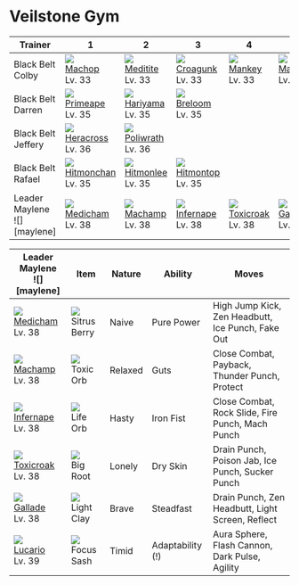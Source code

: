 # Veilstone Gym

Trainer                        | 1                                    | 2                                    | 3                                    | 4                                    | 5                                    | 6
---                            | ---                                  | ---                                  | ---                                  | ---                                  | ---                                  | ---
Black Belt Colby               | ![][066]<br> [Machop]<br> Lv. 33     | ![][307]<br> [Meditite]<br> Lv. 33   | ![][453]<br> [Croagunk]<br> Lv. 33   | ![][056]<br> [Mankey]<br> Lv. 33     | ![][296]<br> [Makuhita]<br> Lv. 33
Black Belt Darren              | ![][057]<br> [Primeape]<br> Lv. 35   | ![][297]<br> [Hariyama]<br> Lv. 35   | ![][286]<br> [Breloom]<br> Lv. 35
Black Belt Jeffery             | ![][214]<br> [Heracross]<br> Lv. 36  | ![][062]<br> [Poliwrath]<br> Lv. 36
Black Belt Rafael              | ![][107]<br> [Hitmonchan]<br> Lv. 35 | ![][106]<br> [Hitmonlee]<br> Lv. 35  | ![][237]<br> [Hitmontop]<br> Lv. 35
Leader Maylene<br>![][maylene] | ![][308]<br> [Medicham]<br> Lv. 38   | ![][068]<br> [Machamp]<br> Lv. 38    | ![][392]<br> [Infernape]<br> Lv. 38  | ![][454]<br> [Toxicroak]<br> Lv. 38  | ![][475]<br> [Gallade]<br> Lv. 38    | ![][448]<br> [Lucario]<br> Lv. 39

Leader Maylene<br>![][maylene]      | Item                               | Nature  | Ability          | Moves
---                                 | ---                                | ---     | ---              | ---
![][308]<br> [Medicham]<br> Lv. 38  | ![][sitrus-berry]<br> Sitrus Berry | Naive   | Pure Power       | High Jump Kick, Zen Headbutt, Ice Punch, Fake Out
![][068]<br> [Machamp]<br> Lv. 38   | ![][toxic-orb]<br> Toxic Orb       | Relaxed | Guts             | Close Combat, Payback, Thunder Punch, Protect
![][392]<br> [Infernape]<br> Lv. 38 | ![][life-orb]<br> Life Orb         | Hasty   | Iron Fist        | Close Combat, Rock Slide, Fire Punch, Mach Punch
![][454]<br> [Toxicroak]<br> Lv. 38 | ![][big-root]<br> Big Root         | Lonely  | Dry Skin         | Drain Punch, Poison Jab, Ice Punch, Sucker Punch
![][475]<br> [Gallade]<br> Lv. 38   | ![][light-clay]<br> Light Clay     | Brave   | Steadfast        | Drain Punch, Zen Headbutt, Light Screen, Reflect
![][448]<br> [Lucario]<br> Lv. 39   | ![][focus-sash]<br> Focus Sash     | Timid   | Adaptability (!) | Aura Sphere, Flash Cannon, Dark Pulse, Agility

[Mankey]: ../../pokemon_changes/056/
[Primeape]: ../../pokemon_changes/057/
[Poliwrath]: ../../pokemon_changes/062/
[Machop]: ../../pokemon_changes/066/
[Machamp]: ../../pokemon_changes/068/
[Hitmonlee]: ../../pokemon_changes/106/
[Hitmonchan]: ../../pokemon_changes/107/
[Heracross]: ../../pokemon_changes/214/
[Hitmontop]: ../../pokemon_changes/237/
[Breloom]: ../../pokemon_changes/286/
[Makuhita]: ../../pokemon_changes/296/
[Hariyama]: ../../pokemon_changes/297/
[Meditite]: ../../pokemon_changes/307/
[Medicham]: ../../pokemon_changes/308/
[Infernape]: ../../pokemon_changes/392/
[Lucario]: ../../pokemon_changes/448/
[Croagunk]: ../../pokemon_changes/453/
[Toxicroak]: ../../pokemon_changes/454/
[Gallade]: ../../pokemon_changes/475/
[big-root]: ../img/items/big-root.png
[focus-sash]: ../img/items/focus-sash.png
[life-orb]: ../img/items/life-orb.png
[light-clay]: ../img/items/light-clay.png
[sitrus-berry]: ../img/items/sitrus-berry.png
[toxic-orb]: ../img/items/toxic-orb.png
[056]: ../img/pokemon/056.png
[057]: ../img/pokemon/057.png
[062]: ../img/pokemon/062.png
[066]: ../img/pokemon/066.png
[068]: ../img/pokemon/068.png
[106]: ../img/pokemon/106.png
[107]: ../img/pokemon/107.png
[214]: ../img/pokemon/214.png
[237]: ../img/pokemon/237.png
[286]: ../img/pokemon/286.png
[296]: ../img/pokemon/296.png
[297]: ../img/pokemon/297.png
[307]: ../img/pokemon/307.png
[308]: ../img/pokemon/308.png
[392]: ../img/pokemon/392.png
[448]: ../img/pokemon/448.png
[453]: ../img/pokemon/453.png
[454]: ../img/pokemon/454.png
[475]: ../img/pokemon/475.png
